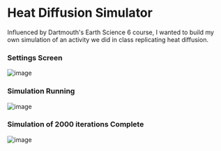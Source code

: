 # Heat Diffusion Simulator
Influenced by Dartmouth's Earth Science 6 course, I wanted to build my own simulation of an activity we did in class replicating heat diffusion. 

### Settings Screen
![image](https://user-images.githubusercontent.com/12224942/202875656-4f5026b7-400a-4839-aae8-4218b0926962.png)

### Simulation Running
![image](https://user-images.githubusercontent.com/12224942/202875681-729e7b94-758e-42cb-ac6a-dac4cd45e4eb.png)

### Simulation of 2000 iterations Complete
![image](https://user-images.githubusercontent.com/12224942/202875823-0f412b4f-e225-4974-90fd-61244b49143a.png)
